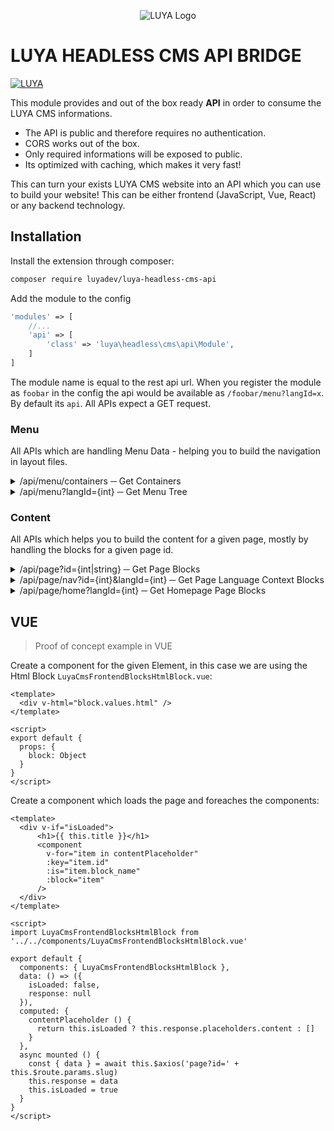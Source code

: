 <p align="center">
  <img src="https://raw.githubusercontent.com/luyadev/luya/master/docs/logo/luya-logo-0.2x.png" alt="LUYA Logo"/>
</p>

# LUYA HEADLESS CMS API BRIDGE

[![LUYA](https://img.shields.io/badge/Powered%20by-LUYA-brightgreen.svg)](https://luya.io)

This module provides and out of the box ready **API** in order to consume the LUYA CMS informations.

+ The API is public and therefore requires no authentication.
+ CORS works out of the box.
+ Only required informations will be exposed to public.
+ Its optimized with caching, which makes it very fast!

This can turn your exists LUYA CMS website into an API which you can use to build your website! This can be either frontend (JavaScript, Vue, React) or any backend technology.

## Installation

Install the extension through composer:

```sh
composer require luyadev/luya-headless-cms-api
```

Add the module to the config

```php
'modules' => [
    //...
    'api' => [
        'class' => 'luya\headless\cms\api\Module',
    ]
]
```

The module name is equal to the rest api url. When you register the module as `foobar` in the config the api would be available as `/foobar/menu?langId=x`. By default its `api`. All APIs expect a GET request.

### Menu

All APIs which are handling Menu Data - helping you to build the navigation in layout files.

<details>
<summary>/api/menu/containers ─ Get Containers</summary>

Returns all available CMS Menu Containers. LUYA will create a `content` default container while setup.
</details>

<details>
<summary>/api/menu?langId={int} ─ Get Menu Tree</summary>

Returns the page tree (menu) for a given language `api/menu?langId=1`. In order to return only visible items add `&onlyVisible=1`. Example response:

```json
{
  "default": {
    "id": 1,
    "name": "Menu",
    "alias": "default",
    "items": [
      {
        "id": 1,
        "index": 1,
        "nav_id": 1,
        "lang_id": 1,
        "is_hidden": true,
        "is_home": true,
        "title": "Startseite",
        "title_tag": null,
        "alias": "startseite",
        "path": "startseite",
        "description": null,
        "children": [],
        "has_children": false
      },
      {
        "id": 2,
        "index": 2,
        "nav_id": 2,
        "lang_id": 1,
        "is_hidden": false,
        "is_home": false,
        "title": "Lets Talk",
        "title_tag": "",
        "alias": "letstalk",
        "path": "letstalk",
        "description": "Genuss und Freude.",
        "children": [],
        "has_children": false
      },
      {
        "id": 3,
        "index": 4,
        "nav_id": 3,
        "lang_id": 1,
        "is_hidden": false,
        "is_home": false,
        "title": "About Me",
        "title_tag": null,
        "alias": "aboutme",
        "path": "aboutme",
        "description": null,
        "children": [],
        "has_children": false
      }
    ]
  },
  "footer": {
    "id": 2,
    "name": "Footer",
    "alias": "footer",
    "items": [
      {
        "id": 6,
        "index": 1,
        "nav_id": 6,
        "lang_id": 1,
        "is_hidden": false,
        "is_home": false,
        "title": "Datenschutz",
        "title_tag": null,
        "alias": "datenschutz",
        "path": "datenschutz",
        "description": null,
        "children": [],
        "has_children": false
      },
      {
        "id": 7,
        "index": 2,
        "nav_id": 7,
        "lang_id": 1,
        "is_hidden": false,
        "is_home": false,
        "title": "Impressum",
        "title_tag": null,
        "alias": "impressum",
        "path": "impressum",
        "description": null,
        "children": [],
        "has_children": false
      }
    ]
  }
}
```
</details>

### Content 

All APIs which helps you to build the content for a given page, mostly by handling the blocks for a given page id.

<details>
<summary>/api/page?id={int|string} ─ Get Page Blocks</summary>

Returns the placeholders with all blocks for a certain page (nav item) `api/page?id=8`. Its also possible to provide the page slug (alias) `api/page?id=home`. The response contains an object with `page`, `placeholders`, `layout` and `properties`.

Example Response:

```json
{
   "page":{
      "id":1,
      "nav_id":1,
      "lang_id":1,
      "title":"Startseite",
      "alias":"startseite",
      "description":null,
      "keywords":null,
      "title_tag":null
   },
   "placeholders":{
      "content":[
         {
            "id":13,
            "index":0,
            "block_id":2,
            "block_name":"HtmlBlock",
            "full_block_name":"LuyaCmsFrontendBlocksHtmlBlock",
            "is_container":false,
            "values":{
               "html":"<h1 class=\"display-2 font-weight-light\">.......</h4>"
            },
            "cfgs":{
               "raw":null
            },
            "extras":[]
         },
      ]
   },
   "layout":{
      "id":1,
      "name":"Default"
   },
   "properties":{
      "VarName":null
   }
}
```
</details>

<details>
<summary>/api/page/nav?id={int}&langId={int} ─ Get Page Language Context Blocks</summary>

Returns the placeholders with all blocks for a certain nav id with the corresponding language id.
</details>

<details>
<summary>/api/page/home?langId={int} ─ Get Homepage Page Blocks</summary>

Returns the content of the homepage for the given language.
</details>

## VUE

> Proof of concept example in VUE

Create a component for the given Element, in this case we are using the Html Block `LuyaCmsFrontendBlocksHtmlBlock.vue`:

```vue
<template>
  <div v-html="block.values.html" />
</template>

<script>
export default {
  props: {
    block: Object
  }
}
</script>
```

Create a component which loads the page and foreaches the components:

```vue
<template>
  <div v-if="isLoaded">
      <h1>{{ this.title }}</h1>
      <component 
        v-for="item in contentPlaceholder" 
        :key="item.id" 
        :is="item.block_name" 
        :block="item"
      />
  </div>
</template>

<script>
import LuyaCmsFrontendBlocksHtmlBlock from '../../components/LuyaCmsFrontendBlocksHtmlBlock.vue'

export default {
  components: { LuyaCmsFrontendBlocksHtmlBlock },
  data: () => ({
    isLoaded: false,
    response: null
  }),
  computed: {
    contentPlaceholder () {
      return this.isLoaded ? this.response.placeholders.content : []
    }
  },
  async mounted () {
    const { data } = await this.$axios('page?id=' + this.$route.params.slug)
    this.response = data
    this.isLoaded = true
  }
}
</script>
```
